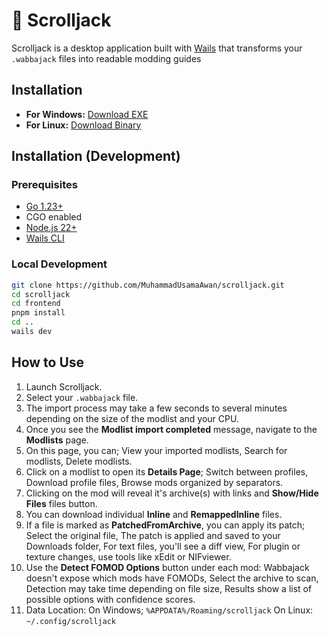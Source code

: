 # 📜 Scrolljack

Scrolljack is a desktop application built with [Wails](https://wails.io/) that transforms your <code>.wabbajack</code> files into readable modding guides

## Installation

- **For Windows:** [Download EXE](https://github.com/MuhammadUsamaAwan/scrolljack/blob/main/build/bin/scrolljack.exe)
- **For Linux:** [Download Binary](https://github.com/MuhammadUsamaAwan/scrolljack/blob/main/build/bin/scrolljack)

## Installation (Development)

### Prerequisites

- [Go 1.23+](https://go.dev/)
- CGO enabled
- [Node.js 22+](https://nodejs.org/)
- [Wails CLI](https://wails.io/)

### Local Development

```bash
git clone https://github.com/MuhammadUsamaAwan/scrolljack.git
cd scrolljack
cd frontend
pnpm install
cd ..
wails dev
```

## How to Use

1. Launch Scrolljack.
2. Select your <code>.wabbajack</code> file.
3. The import process may take a few seconds to several minutes depending on the size of the modlist and your CPU.
4. Once you see the **Modlist import completed** message, navigate to the **Modlists** page.
5. On this page, you can; View your imported modlists, Search for modlists, Delete modlists.
6. Click on a modlist to open its **Details Page**; Switch between profiles, Download profile files, Browse mods organized by separators.
7. Clicking on the mod will reveal it's archive(s) with links and **Show/Hide Files** files button.
8. You can download individual **Inline** and **RemappedInline** files.
9. If a file is marked as **PatchedFromArchive**, you can apply its patch; Select the original file, The patch is applied and saved to your Downloads folder, For text files, you'll see a diff view, For plugin or texture changes, use tools like xEdit or NIFviewer.
10. Use the **Detect FOMOD Options** button under each mod: Wabbajack doesn't expose which mods have FOMODs, Select the archive to scan, Detection may take time depending on file size, Results show a list of possible options with confidence scores.
11. Data Location: On Windows; <code>%APPDATA%/Roaming/scrolljack</code> On Linux: <code>~/.config/scrolljack</code>
